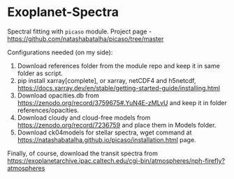 # Exoplanet-Spectra

Spectral fitting with $\texttt{picaso}$ module. Project page - https://github.com/natashabatalha/picaso/tree/master

Configurations needed (on my side):
1. Download references folder from the module repo and keep it in same folder as script.
2. pip install xarray[complete], or xarray, netCDF4 and h5netcdf, https://docs.xarray.dev/en/stable/getting-started-guide/installing.html
3. Download opacities.db from https://zenodo.org/record/3759675#.YuN4E-zMLvU and keep it in folder references/opacities.
4. Download cloudy and cloud-free models from https://zenodo.org/record/7236759 and place them in Models folder.
5. Download ck04models for stellar spectra, wget command at https://natashabatalha.github.io/picaso/installation.html page.

Finally, of course, download the transit spectra from https://exoplanetarchive.ipac.caltech.edu/cgi-bin/atmospheres/nph-firefly?atmospheres
